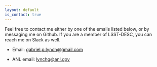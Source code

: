 ```yaml
---
layout: default
is_contact: true
---
```


Feel free to contact me either by one of the emails listed below, or by messaging me on Github. If you are a member of LSST-DESC, you can reach me on Slack as well.


* Email: [gabriel.p.lynch@gmail.com](mailto:gabriel.p.lynch@gmail.com)

* ANL email: [lynchg@anl.gov](mailto:lynchg@anl.gov)
